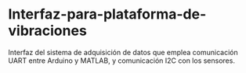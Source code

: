 # Interfaz-para-plataforma-de-vibraciones
Interfaz del sistema de adquisición de datos que emplea comunicación UART entre Arduino y MATLAB, y comunicación I2C con los sensores.
